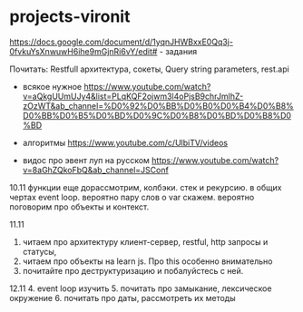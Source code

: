# projects-vironit

https://docs.google.com/document/d/1yqnJHWBxxE0Qq3j-0fvkuYsXnwuwH6ihe9mGjnRi6vY/edit# - задания

Почитать:
Restfull архитектура, сокеты,
Query string parameters, rest.api

- всякое нужное
https://www.youtube.com/watch?v=aQkgUUmUJy4&list=PLqKQF2ojwm3l4oPjsB9chrJmlhZ-zOzWT&ab_channel=%D0%92%D0%BB%D0%B0%D0%B4%D0%B8%D0%BB%D0%B5%D0%BD%D0%9C%D0%B8%D0%BD%D0%B8%D0%BD

- алгоритмы
https://www.youtube.com/c/UlbiTV/videos

- видос про эвент луп на русском
https://www.youtube.com/watch?v=8aGhZQkoFbQ&ab_channel=JSConf

10.11
функции еще дорассмотрим, колбэки. стек и рекурсию. в общих чертах event loop. вероятно пару слов о var скажем. вероятно поговорим про объекты и контекст.

11.11
1. читаем про архитектуру клиент-сервер, restful, http запросы и статусы,
2. читаем про объекты на learn js. Про this особенно внимательно
3. почитайте про деструктуризацию и побалуйстесь с ней.

12.11
4. event loop изучить
5. почитать про замыкание, лексическое окружение
6. почитать про даты, рассмотреть их методы

